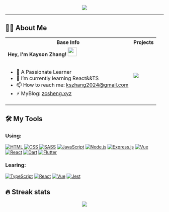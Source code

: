 <p align="center">
  <a href="https://github.com/DenverCoder1/readme-typing-svg"><img src="https://readme-typing-svg.herokuapp.com?color=%2336BCF7&size=40&center=true&vCenter=true&width=600&height=60&lines=Welcome+to+my+profile!"></a>
</p>
<hr/>

<h2>👨‍💻 About Me</h2>

<table>
  <tr>
      <th>Base Info</th>
      <th>Projects</th>
  </tr>
  <tr>
      <td>
        <strong>
          Hey, I'm Kayson Zhang!
          <!-- This is provided by others -->
          <img src="https://media.giphy.com/media/hvRJCLFzcasrR4ia7z/giphy.gif" width="28">
        </strong></br></br>
        <ul>
          <li>🔭 A Passionate Learner</li>
          <li>🌱 I’m currently learning React&&TS</li>
          <li>📫 How to reach me: <a href="kszhang2024@gmail.com">kszhang2024@gmail.com</a></li>
          <li>⚡ MyBlog: <a href="www.zcsheng.xyz">zcsheng.xyz</a></li>
        </ul>
      </td>
      <td>
        <a href="https://github.com/anuraghazra/github-readme-stats">
          <img src="https://github-readme-stats.vercel.app/api/top-langs/?username=kszhang2024&layout=compact">
        </a>
      </td>
  </tr>
</table>

<h2>🛠️ My Tools</h2>

<h3>Using: </h3>
<a href="#"><img alt="HTML" src="https://img.shields.io/badge/HTML-E34F26.svg?logo=html5&logoColor=white"></a>
<a href="#"><img alt="CSS" src="https://img.shields.io/badge/CSS-1572B6.svg?logo=css3&logoColor=white"></a>
<a href="#"><img alt="SASS" src="https://img.shields.io/badge/Sass-hotpink.svg?logo=SASS&logoColor=white"></a>
<a href="#"><img alt="JavaScript" src="https://img.shields.io/badge/JavaScript-F7DF1E.svg?logo=javascript&logoColor=black"></a>
<a href="#"><img alt="Node.js" src="https://img.shields.io/badge/Node.js-43853D.svg?logo=node.js&logoColor=white"></a>
<a href="#"><img alt="Express.js" src="https://img.shields.io/badge/Express.js-404d59.svg?logo=express&logoColor=white"></a>
<a href="#"><img alt="Vue" src="https://img.shields.io/badge/-Vue-black?style=flat-square&logo=vue.js"></a>
<a href="#"><img alt="React" src="https://img.shields.io/badge/React-20232a.svg?logo=react&logoColor=%2361DAFB"></a>
<a href="#"><img alt="Dart" src="https://img.shields.io/badge/Dart-15A6C4.svg?logo=dart&logoColor=white"></a>
<a href="#"><img alt="Flutter" src="https://img.shields.io/badge/Flutter-02569B.svg?logo=flutter&logoColor=white"></a>

<h3>Learing: </h3>
<a href="#"><img alt="TypeScript" src="https://img.shields.io/badge/TypeScript-007ACC.svg?logo=typescript&logoColor=white"></a>
<a href="#"><img alt="React" src="https://img.shields.io/badge/React-20232a.svg?logo=react&logoColor=%2361DAFB"></a>
<a href="#"><img alt="Vue" src="https://img.shields.io/badge/-Vue-black?style=flat-square&logo=vue.js"></a>
<a href="#"><img alt="Jest" src="https://img.shields.io/badge/Jest-C21325.svg?logo=jest&logoColor=white"></a>

<h2>🔥 Streak stats</h2>
<p align="center">
<a href="https://github.com/ashutosh00710/github-readme-activity-graph">
  <img src="https://activity-graph.herokuapp.com/graph?username=kszhang2024&theme=react-dark">
</a>
</p>
